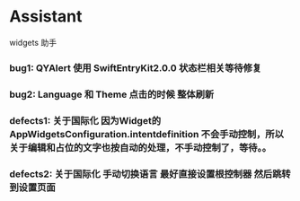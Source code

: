 # Assistant
widgets 助手

### bug1: QYAlert 使用 SwiftEntryKit2.0.0 状态栏相关等待修复
### bug2: Language 和 Theme 点击的时候 整体刷新

### defects1: 关于国际化 因为Widget的 AppWidgetsConfiguration.intentdefinition 不会手动控制，所以关于编辑和占位的文字也按自动的处理，不手动控制了，等待。。
### defects2: 关于国际化 手动切换语言 最好直接设置根控制器 然后跳转到设置页面
